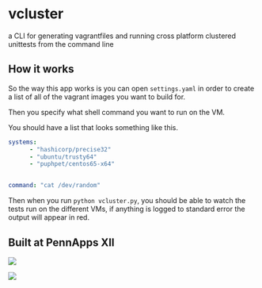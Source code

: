 # vcluster
a CLI for generating vagrantfiles and running cross platform clustered unittests from the command line


## How it works
So the way this app works is you can open `settings.yaml` in order to create a list of all of the vagrant images you want to build for. 

Then you specify what shell command you want to run on the VM. 

You should have a list that looks something like this.

```yaml
systems:
      - "hashicorp/precise32"
      - "ubuntu/trusty64"
      - "puphpet/centos65-x64"


command: "cat /dev/random"
```

Then when you run `python vcluster.py`, you should be able to watch the tests run on the different VMs, if anything is logged to standard error the output will appear in red. 

## Built at PennApps XII

![](http://2014s.pennapps.com/build/images/logo/dark1.png)

![](https://mlh.io/brand-assets/logo-grayscale/mlh-logo-grayscale-small.png)
